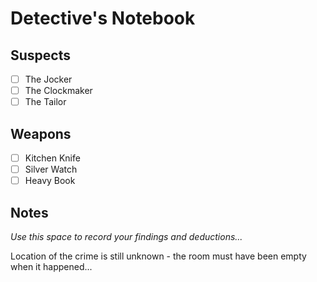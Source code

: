 # Detective's Notebook

## Suspects
- [ ] The Jocker
- [ ] The Clockmaker
- [ ] The Tailor

## Weapons
- [ ] Kitchen Knife
- [ ] Silver Watch
- [ ] Heavy Book

## Notes
*Use this space to record your findings and deductions...*

Location of the crime is still unknown - the room must have been empty when it happened...
